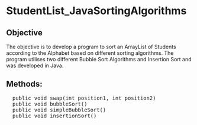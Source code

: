 # StudentList_JavaSortingAlgorithms

## Objective
The objective is to develop a program to sort an ArrayList of Students according to the Alphabet based on different sorting algorithms. The program utilises two different Bubble Sort Algorithms and Insertion Sort and was developed in Java.

## Methods:
  <pre>
  public void swap(int position1, int position2)
  public void bubbleSort()
  public void simpleBubbleSort()
  public void insertionSort()
  </pre>
